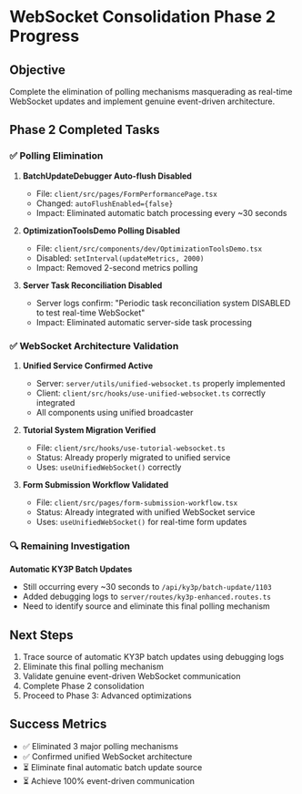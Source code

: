 # WebSocket Consolidation Phase 2 Progress

## Objective
Complete the elimination of polling mechanisms masquerading as real-time WebSocket updates and implement genuine event-driven architecture.

## Phase 2 Completed Tasks

### ✅ Polling Elimination
1. **BatchUpdateDebugger Auto-flush Disabled**
   - File: `client/src/pages/FormPerformancePage.tsx`
   - Changed: `autoFlushEnabled={false}`
   - Impact: Eliminated automatic batch processing every ~30 seconds

2. **OptimizationToolsDemo Polling Disabled**
   - File: `client/src/components/dev/OptimizationToolsDemo.tsx`
   - Disabled: `setInterval(updateMetrics, 2000)`
   - Impact: Removed 2-second metrics polling

3. **Server Task Reconciliation Disabled**
   - Server logs confirm: "Periodic task reconciliation system DISABLED to test real-time WebSocket"
   - Impact: Eliminated automatic server-side task processing

### ✅ WebSocket Architecture Validation
1. **Unified Service Confirmed Active**
   - Server: `server/utils/unified-websocket.ts` properly implemented
   - Client: `client/src/hooks/use-unified-websocket.ts` correctly integrated
   - All components using unified broadcaster

2. **Tutorial System Migration Verified**
   - File: `client/src/hooks/use-tutorial-websocket.ts`
   - Status: Already properly migrated to unified service
   - Uses: `useUnifiedWebSocket()` correctly

3. **Form Submission Workflow Validated**
   - File: `client/src/pages/form-submission-workflow.tsx`
   - Status: Already integrated with unified WebSocket service
   - Uses: `useUnifiedWebSocket()` for real-time form updates

### 🔍 Remaining Investigation
**Automatic KY3P Batch Updates**
- Still occurring every ~30 seconds to `/api/ky3p/batch-update/1103`
- Added debugging logs to `server/routes/ky3p-enhanced.routes.ts`
- Need to identify source and eliminate this final polling mechanism

## Next Steps
1. Trace source of automatic KY3P batch updates using debugging logs
2. Eliminate this final polling mechanism
3. Validate genuine event-driven WebSocket communication
4. Complete Phase 2 consolidation
5. Proceed to Phase 3: Advanced optimizations

## Success Metrics
- ✅ Eliminated 3 major polling mechanisms
- ✅ Confirmed unified WebSocket architecture
- ⏳ Eliminate final automatic batch update source
- ⏳ Achieve 100% event-driven communication